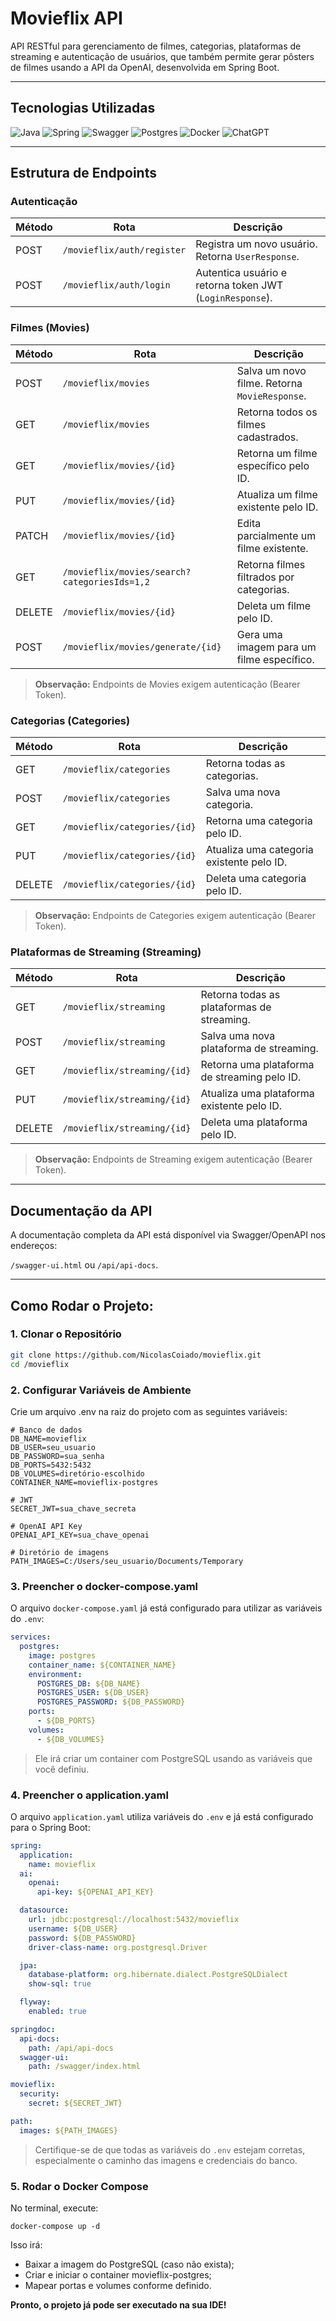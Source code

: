 # Movieflix API

API RESTful para gerenciamento de filmes, categorias, plataformas de streaming e autenticação de usuários, que também permite gerar pôsters de filmes usando a API da OpenAI, desenvolvida em Spring Boot.

---

## Tecnologias Utilizadas

![Java](https://img.shields.io/badge/java-%23ED8B00.svg?style=for-the-badge&logo=openjdk&logoColor=white)
![Spring](https://img.shields.io/badge/spring-%236DB33F.svg?style=for-the-badge&logo=spring&logoColor=white)
![Swagger](https://img.shields.io/badge/-Swagger-%23Clojure?style=for-the-badge&logo=swagger&logoColor=white)
![Postgres](https://img.shields.io/badge/postgres-%23316192.svg?style=for-the-badge&logo=postgresql&logoColor=white)
![Docker](https://img.shields.io/badge/docker-%230db7ed.svg?style=for-the-badge&logo=docker&logoColor=white)
![ChatGPT](https://img.shields.io/badge/chatGPT-74aa9c?style=for-the-badge&logo=openai&logoColor=white)

---

## Estrutura de Endpoints


### **Autenticação**

| Método | Rota | Descrição |
|--------|------|-----------|
| POST | `/movieflix/auth/register` | Registra um novo usuário. Retorna `UserResponse`. |
| POST | `/movieflix/auth/login` | Autentica usuário e retorna token JWT (`LoginResponse`). |


### **Filmes (Movies)**

| Método | Rota | Descrição |
|--------|------|-----------|
| POST | `/movieflix/movies` | Salva um novo filme. Retorna `MovieResponse`. |
| GET | `/movieflix/movies` | Retorna todos os filmes cadastrados. |
| GET | `/movieflix/movies/{id}` | Retorna um filme específico pelo ID. |
| PUT | `/movieflix/movies/{id}` | Atualiza um filme existente pelo ID. |
| PATCH | `/movieflix/movies/{id}` | Edita parcialmente um filme existente. |
| GET | `/movieflix/movies/search?categoriesIds=1,2` | Retorna filmes filtrados por categorias. |
| DELETE | `/movieflix/movies/{id}` | Deleta um filme pelo ID. |
| POST | `/movieflix/movies/generate/{id}` | Gera uma imagem para um filme específico. |

> **Observação:** Endpoints de Movies exigem autenticação (Bearer Token).

### **Categorias (Categories)**

| Método | Rota | Descrição |
|--------|------|-----------|
| GET | `/movieflix/categories` | Retorna todas as categorias. |
| POST | `/movieflix/categories` | Salva uma nova categoria. |
| GET | `/movieflix/categories/{id}` | Retorna uma categoria pelo ID. |
| PUT | `/movieflix/categories/{id}` | Atualiza uma categoria existente pelo ID. |
| DELETE | `/movieflix/categories/{id}` | Deleta uma categoria pelo ID. |

> **Observação:** Endpoints de Categories exigem autenticação (Bearer Token).


### **Plataformas de Streaming (Streaming)**

| Método | Rota | Descrição |
|--------|------|-----------|
| GET | `/movieflix/streaming` | Retorna todas as plataformas de streaming. |
| POST | `/movieflix/streaming` | Salva uma nova plataforma de streaming. |
| GET | `/movieflix/streaming/{id}` | Retorna uma plataforma de streaming pelo ID. |
| PUT | `/movieflix/streaming/{id}` | Atualiza uma plataforma existente pelo ID. |
| DELETE | `/movieflix/streaming/{id}` | Deleta uma plataforma pelo ID. |

> **Observação:** Endpoints de Streaming exigem autenticação (Bearer Token).

---

## Documentação da API

A documentação completa da API está disponível via Swagger/OpenAPI nos endereços:

`/swagger-ui.html` ou `/api/api-docs`.

---

## Como Rodar o Projeto:

### 1. Clonar o Repositório

```bash
git clone https://github.com/NicolasCoiado/movieflix.git
cd /movieflix
```
### 2. Configurar Variáveis de Ambiente
Crie um arquivo .env na raiz do projeto com as seguintes variáveis:

```.dotenv
# Banco de dados
DB_NAME=movieflix
DB_USER=seu_usuario
DB_PASSWORD=sua_senha
DB_PORTS=5432:5432
DB_VOLUMES=diretório-escolhido
CONTAINER_NAME=movieflix-postgres

# JWT
SECRET_JWT=sua_chave_secreta

# OpenAI API Key
OPENAI_API_KEY=sua_chave_openai

# Diretório de imagens
PATH_IMAGES=C:/Users/seu_usuario/Documents/Temporary
```

### 3. Preencher o docker-compose.yaml

O arquivo `docker-compose.yaml` já está configurado para utilizar as variáveis do `.env`:
```docker-compose.yaml
services:
  postgres:
    image: postgres
    container_name: ${CONTAINER_NAME}
    environment:
      POSTGRES_DB: ${DB_NAME}
      POSTGRES_USER: ${DB_USER}
      POSTGRES_PASSWORD: ${DB_PASSWORD}
    ports:
      - ${DB_PORTS}
    volumes:
      - ${DB_VOLUMES}
```
> Ele irá criar um container com PostgreSQL usando as variáveis que você definiu.

### 4. Preencher o application.yaml

O arquivo `application.yaml` utiliza variáveis do `.env` e já está configurado para o Spring Boot:

```yaml
spring:
  application:
    name: movieflix
  ai:
    openai:
      api-key: ${OPENAI_API_KEY}

  datasource:
    url: jdbc:postgresql://localhost:5432/movieflix
    username: ${DB_USER}
    password: ${DB_PASSWORD}
    driver-class-name: org.postgresql.Driver

  jpa:
    database-platform: org.hibernate.dialect.PostgreSQLDialect
    show-sql: true

  flyway:
    enabled: true

springdoc:
  api-docs:
    path: /api/api-docs
  swagger-ui:
    path: /swagger/index.html

movieflix:
  security:
    secret: ${SECRET_JWT}

path:
  images: ${PATH_IMAGES}
```
> Certifique-se de que todas as variáveis do `.env` estejam corretas, especialmente o caminho das imagens e credenciais do banco.

### 5. Rodar o Docker Compose

No terminal, execute:

`docker-compose up -d`

Isso irá:
* Baixar a imagem do PostgreSQL (caso não exista);
* Criar e iniciar o container movieflix-postgres;
* Mapear portas e volumes conforme definido.

**Pronto, o projeto já pode ser executado na sua IDE!**